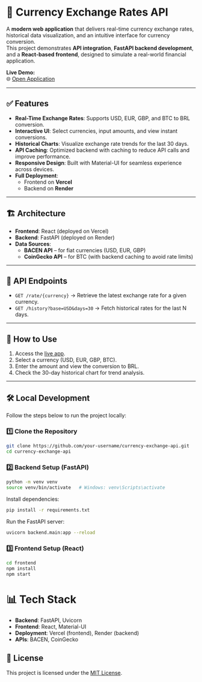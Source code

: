 # 💱 Currency Exchange Rates API

A **modern web application** that delivers real-time currency exchange rates, historical data visualization, and an intuitive interface for currency conversion.  
This project demonstrates **API integration**, **FastAPI backend development**, and a **React-based frontend**, designed to simulate a real-world financial application.  

**Live Demo:**  
🌐 [Open Application](https://coinverter-r1gnnxsh5-rafael-matos-projects.vercel.app/)  

---

## ✅ Features
- **Real-Time Exchange Rates**: Supports USD, EUR, GBP, and BTC to BRL conversion.
- **Interactive UI**: Select currencies, input amounts, and view instant conversions.
- **Historical Charts**: Visualize exchange rate trends for the last 30 days.
- **API Caching**: Optimized backend with caching to reduce API calls and improve performance.
- **Responsive Design**: Built with Material-UI for seamless experience across devices.
- **Full Deployment**:
  - Frontend on **Vercel**
  - Backend on **Render**

---

## 🏗️ Architecture
- **Frontend**: React (deployed on Vercel)
- **Backend**: FastAPI (deployed on Render)
- **Data Sources**:
  - **BACEN API** – for fiat currencies (USD, EUR, GBP)
  - **CoinGecko API** – for BTC (with backend caching to avoid rate limits)

---

## 🔌 API Endpoints
- `GET /rate/{currency}` → Retrieve the latest exchange rate for a given currency.
- `GET /history?base=USD&days=30` → Fetch historical rates for the last N days.

---

## 🚀 How to Use
1. Access the [live app](https://coinverter-r1gnnxsh5-rafael-matos-projects.vercel.app/).
2. Select a currency (USD, EUR, GBP, BTC).
3. Enter the amount and view the conversion to BRL.
4. Check the 30-day historical chart for trend analysis.

---

## 🛠️ Local Development
Follow the steps below to run the project locally:

### 1️⃣ Clone the Repository
```bash
git clone https://github.com/your-username/currency-exchange-api.git
cd currency-exchange-api
```

### 2️⃣ Backend Setup (FastAPI)
```bash
python -m venv venv
source venv/bin/activate   # Windows: venv\Scripts\activate
```
Install dependencies:
```bash
pip install -r requirements.txt
```
Run the FastAPI server:
```bash
uvicorn backend.main:app --reload
```
### 3️⃣ Frontend Setup (React)
```bash
cd frontend
npm install
npm start
```

# 📊 Tech Stack
- **Backend**: FastAPI, Uvicorn
- **Frontend**: React, Material-UI
- **Deployment**: Vercel (frontend), Render (backend)
- **APIs**: BACEN, CoinGecko

## 📜 License
This project is licensed under the [MIT License](LICENSE).